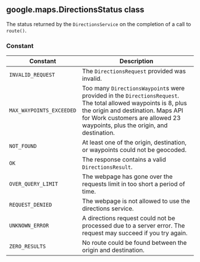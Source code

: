 <h2 id="DirectionsStatus">
google.maps.DirectionsStatus
class
</h2><p>The status returned by the <code>DirectionsService</code> on the completion of a call to <code>route()</code>.</p><h3>Constant</h3><table summary="class DirectionsStatus - Constants" width="100%">
<thead>
<tr><th>Constant</th>
<th>Description</th>
</tr></thead>
<tbody>
<tr>
<td><code>INVALID_REQUEST</code></td>
<td>The <code>DirectionsRequest</code> provided was invalid.</td>
</tr>
<tr>
<td><code>MAX_WAYPOINTS_EXCEEDED</code></td>
<td>Too many <code>DirectionsWaypoint</code>s were provided in the <code>DirectionsRequest</code>. The total allowed waypoints is 8, plus the origin and destination. Maps API for Work customers are allowed 23 waypoints, plus the origin, and destination.</td>
</tr>
<tr>
<td><code>NOT_FOUND</code></td>
<td>At least one of the origin, destination, or waypoints could not be geocoded.</td>
</tr>
<tr>
<td><code>OK</code></td>
<td>The response contains a valid <code>DirectionsResult</code>.</td>
</tr>
<tr>
<td><code>OVER_QUERY_LIMIT</code></td>
<td>The webpage has gone over the requests limit in too short a period of time.</td>
</tr>
<tr>
<td><code>REQUEST_DENIED</code></td>
<td>The webpage is not allowed to use the directions service.</td>
</tr>
<tr>
<td><code>UNKNOWN_ERROR</code></td>
<td>A directions request could not be processed due to a server error. The request may succeed if you try again.</td>
</tr>
<tr>
<td><code>ZERO_RESULTS</code></td>
<td>No route could be found between the origin and destination.</td>
</tr>
</tbody>
</table>